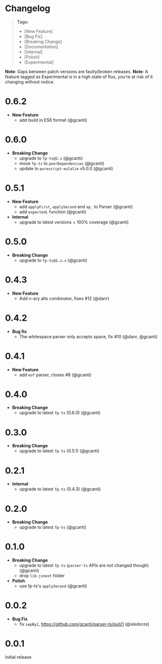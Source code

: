 # Changelog

> **Tags:**
>
> - [New Feature]
> - [Bug Fix]
> - [Breaking Change]
> - [Documentation]
> - [Internal]
> - [Polish]
> - [Experimental]

**Note**: Gaps between patch versions are faulty/broken releases. **Note**: A feature tagged as Experimental is in a
high state of flux, you're at risk of it changing without notice.

# 0.6.2

- **New Feature**
  - add build in ES6 format (@gcanti)

# 0.6.0

- **Breaking Change**
  - upgrade to `fp-ts@2.x` (@gcanti)
  - move `fp-ts` to `peerDependencies` (@gcanti)
  - update to `purescript-eulalie` v5.0.0 (@gcanti)

# 0.5.1

- **New Feature**
  - add `applyFirst`, `applySecond` and `ap_` to Parser (@gcanti)
  - add `expectedL` function (@gcanti)
- **Internal**
  - upgrade to latest versions + 100% coverage (@gcanti)

# 0.5.0

- **Breaking Change**
  - upgrade to `fp-ts@1.x.x` (@gcanti)

# 0.4.3

- **New Feature**
  - Add n-ary alts combinator, fixes #12 (@danr)

# 0.4.2

- **Bug fix**
  - The whitespace parser only accepts space, fix #10 (@danr, @gcanti)

# 0.4.1

- **New Feature**
  - add `eof` parser, closes #8 (@gcanti)

# 0.4.0

- **Breaking Change**
  - upgrade to latest `fp-ts` (0.6.0) (@gcanti)

# 0.3.0

- **Breaking Change**
  - upgrade to latest `fp-ts` (0.5.1) (@gcanti)

# 0.2.1

- **Internal**
  - upgrade to latest `fp-ts` (0.4.3) (@gcanti)

# 0.2.0

- **Breaking Change**
  - upgrade to latest `fp-ts` (@gcanti)

# 0.1.0

- **Breaking Change**
  - upgrade to latest `fp-ts` (`parser-ts` APIs are not changed though) (@gcanti)
  - drop `lib-jsnext` folder
- **Polish**
  - use fp-ts's `applySecond` (@gcanti)

# 0.0.2

- **Bug Fix**
  - fix `sepBy1`, https://github.com/gcanti/parser-ts/pull/1 (@sledorze)

# 0.0.1

Initial release
